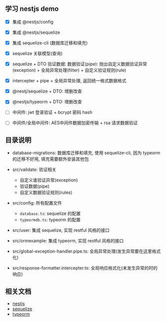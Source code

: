 ## 学习 nestjs demo

- [x] 集成 @nestjs/config
- [x] 集成 @nestjs/sequelize
- [x] 集成 sequelize-cli (数据库迁移和填充)
- [x] sequelize 关联模型(查询)
- [x] sequelize + DTO 验证数据: 数据验证(pipe): 抛出自定义数据验证异常(exception) + 全局异常处理(filter) + 自定义验证规则(rule)
- [x] intercepter + pipe + 全局异常处理, 返回统一格式数据格式
- [x] @nestj/sequelize + DTO: 增删改查
- [x] @nestjs/typeorm + DTO: 增删改查
- [ ] 中间件: jwt 登录验证 + bcrypt 密码 hash
- [ ] 中间件/全局中间件: AES中间件数据加密传输 + rsa 请求数据验证


## 目录说明

- database-migrations: 数据库迁移和填充, 使用 sequelize-cli, 因为 typeorm 的迁移不好用, 填充需要额外安装其他包
- src/validate: 验证相关
  - 自定义谁验证异常(exception)
  - 验证数据(pipe)
  - 自定义数据验证规则(rules)

- src/config: 所有配置文件 
  - `database.ts`: sequelize 的配置
  - `typeormdb.ts`: typeorm 的配置

- src/user: 集成 sequelize, 实现 restful 风格的接口
- src/ormexample: 集成 typeorm, 实现 restful 风格的接口

- src/global-exception-handler.pipe.ts: 全局异常处理(发生异常要在这里格式化)
- src/response-formatter.intercepter.ts: 全局响应格式化(未发生异常的时的响应)


## 相关文档

- [nestjs](https://docs.nestjs.cn/9/introduction)
- [sequelize](https://www.sequelize.cn/)
- [typeorm](https://typeorm.devjs.cn/)

